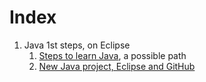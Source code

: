 # Index

1. Java 1st steps, on Eclipse
   1. [Steps to learn Java](java/java-learn-path.md), a possible path
   1. [New Java project, Eclipse and GitHub](java/eclipse-new-plus-github.md)


